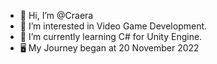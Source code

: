 - 👋 Hi, I’m @Craera
- 👀 I’m interested in Video Game Development.
- 🌱 I’m currently learning C# for Unity Engine.
- 🖥️ My Journey began at 20 November 2022

<!---
Craera/Craera is a ✨ special ✨ repository because its `README.md` (this file) appears on your GitHub profile.
You can click the Preview link to take a look at your changes.
--->
